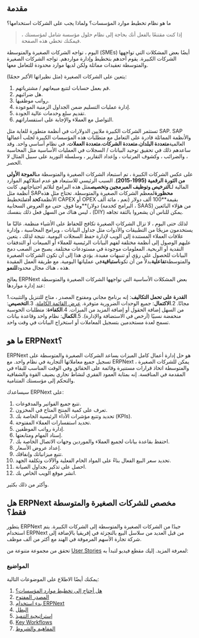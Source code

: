 ## مقدمة

ما هو نظام تخطيط موارد المؤسسات؟ ولماذا يجب على الشركات استخدامها؟

> إذا كنت مقتنعًا بالفعل أنك بحاجة إلى نظام حلول مؤسسة شامل لمؤسستك ، فيمكنك تخطي هذه الصفحة.

اليوم ، تواجه الشركات الصغيرة والمتوسطة (SMEs) أيضًا بعض المشكلات التي تواجهها الشركات الكبيرة. يقوم أحدهم بتخطيط وإدارة مواردهم. تواجه الشركات الصغيرة والمتوسطة تعقيدات مماثلة ولكن لديها موارد محدودة للتعامل معها.

يتعين على الشركات الصغيرة (مثل نظيراتها الأكبر حجمًا):

1. قم بعمل حسابات لتتبع مبيعاتهم / مشترياتهم.
2. هل ضرائبهم.
3. رواتب موظفيها.
4. إدارة عمليات التسليم ضمن الجداول الزمنية الموعودة.
5. تقديم سلع وخدمات عالية الجودة.
6. التواصل مع العملاء والإجابة على استفساراتهم.

تستثمر الشركات الكبيرة ملايين الدولارات في أنظمة متطورة للغاية مثل SAP. SAP والأنظمة المماثلة قادرة على التعامل مع متطلبات هذه المؤسسات الكبيرة لجلب أعمالها العالمية**متعددة البلدان**،**متعددة الشركات**،**متعددة العملات**، في نظام أساسي واحد. وقد ساعدهم ذلك في تحقيق توحيد البيانات / السجلات في العمليات الأساسية مثل المحاسبة ، والضرائب ، وكشوف المرتبات ، وإعداد التقارير ، وسلسلة التوريد على سبيل المثال لا الحصر.

على عكس الشركات الكبيرة ، تم استبعاد الشركات الصغيرة والمتوسطة من**الموجة الأولى من الثورة الرقمية (1995-2015)**. السبب الرئيسي للاستبعاد هو عدم امتلاكهم الموارد المالية لـ**الترخيص وتوظيف المبرمجين وتخصيص**مثل هذه البرامج لتلائم احتياجاتهم. كانت أنظمة مثل SAP**محظورة**لمعظم الشركات الصغيرة والمتوسطة. تحتاج مثل هذه الأنظمة**كحد أدنى**لتخطيط CAPEX أو OPEX بقيمة**100 ألف دولار (نعم ، مائة ألف دولار)**وما فوق. حتى مع العروض السحابية (البرامج كخدمة ، SAAS) من هؤلاء البائعين ، ليس هناك من السهل فعل ذلك بنفسك (DIY) يمكن للناس أن يشعروا بالثقة تجاهه.

لذلك حتى اليوم ، لا تزال الشركات الصغيرة تكافح للحفاظ على الأشياء منظمة. غالبًا ما يستخدمون مزيجًا من التطبيقات والأدوات مثل جداول البيانات ، وبرامج المحاسبة ، وإدارة علاقات العملاء المستندة إلى الويب لإدارة حفظ السجلات اليومية. نتيجة لذلك ، يتعين عليهم الوصول إلى أنظمة مختلفة لفهم البيانات الرئيسية للعملاء أو المبيعات أو التدفقات النقدية أو الربحية. المعلومات موجودة في مستودعات مختلفة. يصبح من الصعب دمج البيانات للحصول على رؤى أو تنبيهات مفيدة. يؤدي هذا إلى أن تكون الشركات الصغيرة والمتوسطة**تفاعلية**بدلاً من أن تكون**استباقية**في عملياتها اليومية. مع طريقة العمل المقيدة هذه ، هناك مجال محدود**للنمو**.

يعالج ERPNext بعض المشكلات الأساسية التي تواجهها الشركات الصغيرة والمتوسطة عند إدارة مواردها:

1.**القدرة على تحمل التكاليف**: إنه برنامج مجاني ومفتوح المصدر ، متاح للتنزيل والتثبيت مجانًا.
2.**الاكتمال**: جميع الوحدات الضرورية متوفرة. [عرض القائمة الكاملة](https://erpnext.com/docs/v13/user/manual/ar).
3.**التخصيص**: من السهل إضافة الحقول أو إضافة المزيد من الميزات.
4.**الكفاءة**: متطلبات الحوسبة منخفضة نسبيًا (أرخص في الاستضافة والإدارة).
5.**الكمال**: نظام واحد وقاعدة بيانات تسمح لعدة مستخدمين بتسجيل المعاملات أو استخراج البيانات في وقت واحد.

## ما هو ERPNext؟

ERPNext هو حل إدارة أعمال كامل الميزات يساعد الشركات الصغيرة والمتوسطة على تسجيل جميع معاملاتها التجارية في نظام واحد. مع ERPNext ، يمكن للشركات الصغيرة والمتوسطة اتخاذ قرارات مستنيرة وقائمة على الحقائق وفي الوقت المناسب للبقاء في المقدمة في المنافسة. إنه بمثابة العمود الفقري لنشاط تجاري يضيف القوة والشفافية والتحكم إلى مؤسستك المتنامية.

سيساعدك ERPNext على:

1. تتبع جميع الفواتير والمدفوعات.
2. تعرف على كمية المنتج المتاح في المخزون.
3. تحديد وتتبع مؤشرات الأداء الرئيسية الخاصة بك (KPIs).
4. تحديد استفسارات العملاء المفتوحة.
5. إدارة رواتب الموظفين.
6. إسناد المهام ومتابعتها.
7. احتفظ بقاعدة بيانات لجميع العملاء والموردين وجهات الاتصال الخاصة بك.
8. إعداد عروض الأسعار.
9. تتبع ميزانياتك وإنفاقك.
10. تحديد سعر البيع الفعال بناءً على المواد الخام الفعلية والآلات وتكلفة الجهد.
11. احصل على تذكير بجداول الصيانة.
12. انشر موقع الويب الخاص بك.

وأكثر من ذلك بكثير.

## هل ERPNext مخصص للشركات الصغيرة والمتوسطة فقط؟

يتطور ERPNext جيدًا من الشركات الصغيرة والمتوسطة إلى الشركات الكبيرة. يتم استخدام ERPNext من قبل العديد من سلاسل البيع بالتجزئة في إفريقيا بالإضافة إلى شركة تجارة الأسهم المرموقة في الهند مع أكثر من ألف موظف.

تحقق من مجموعة متنوعة من [User Stories](https://erpnext.com/blog/customer-success-stories) لمعرفة المزيد. إليك مقطع فيديو لتبدأ به:

### المواضيع

يمكنك أيضًا الاطلاع على الموضوعات التالية:

1. [هل أحتاج إلى تخطيط موارد المؤسسات؟](https://docs.erpnext.com/docs/v13/user/manual/en/introduction/do-i-need-an-erp)
2. [المصدر المفتوح](https://docs.erpnext.com/docs/v13/user/manual/en/introduction/open-source)
3. [بدء استخدام ERPNext](https://docs.erpnext.com/docs/v13/user/manual/en/introduction/getting-started-with-erpnext)
4. [البطل](https://docs.erpnext.com/docs/v13/user/manual/en/introduction/the-champion)
5. [إستراتيجية التنفيذ](https://docs.erpnext.com/docs/v13/user/manual/en/introduction/implementation-strategy)
6. [Key Workflows](https://docs.erpnext.com/docs/v13/user/manual/en/introduction/key-workflows)
7. [المفاهيم والشروط](https://docs.erpnext.com/docs/v13/user/manual/en/introduction/concepts-and-terms)